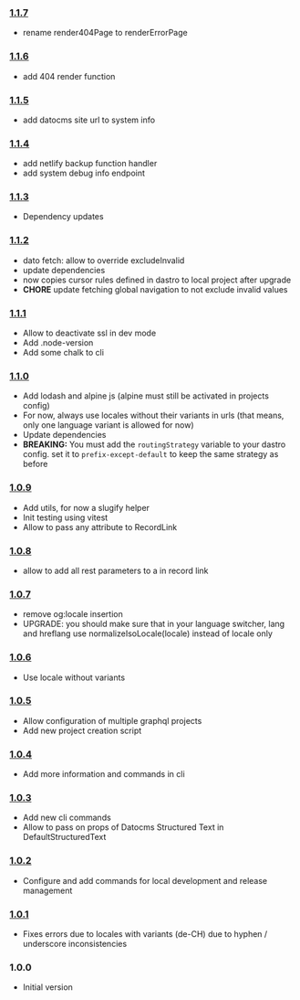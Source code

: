### [1.1.7](https://github.com/gridonic/dastro/compare/v1.1.6...v1.1.7)

- rename render404Page to renderErrorPage

### [1.1.6](https://github.com/gridonic/dastro/compare/v1.1.5...v1.1.6)

- add 404 render function

### [1.1.5](https://github.com/gridonic/dastro/compare/v1.1.4...v1.1.5)

- add datocms site url to system info

### [1.1.4](https://github.com/gridonic/dastro/compare/v1.1.3...v1.1.4)

- add netlify backup function handler
- add system debug info endpoint

### [1.1.3](https://github.com/gridonic/dastro/compare/v1.1.2...v1.1.3)

- Dependency updates

### [1.1.2](https://github.com/gridonic/dastro/compare/v1.1.1...v1.1.2)

- dato fetch: allow to override excludeInvalid
- update dependencies
- now copies cursor rules defined in dastro to local project after upgrade
- **CHORE** update fetching global navigation to not exclude invalid values

### [1.1.1](https://github.com/gridonic/dastro/compare/v1.1.0...v1.1.1)

- Allow to deactivate ssl in dev mode
- Add .node-version
- Add some chalk to cli

### [1.1.0](https://github.com/gridonic/dastro/compare/v1.0.9...v1.1.0)

- Add lodash and alpine js (alpine must still be activated in projects config)
- For now, always use locales without their variants in urls (that means, only one language variant is allowed for now)
- Update dependencies
- **BREAKING:** You must add the `routingStrategy` variable to your dastro config. set it to `prefix-except-default` to keep the same strategy as before

### [1.0.9](https://github.com/gridonic/dastro/compare/v1.0.8...v1.0.9)

- Add utils, for now a slugify helper
- Init testing using vitest
- Allow to pass any attribute to RecordLink

### [1.0.8](https://github.com/gridonic/dastro/compare/v1.0.7...v1.0.8)

- allow to add all rest parameters to a in record link

### [1.0.7](https://github.com/gridonic/dastro/compare/v1.0.6...v1.0.7)

- remove og:locale insertion
- UPGRADE: you should make sure that in your language switcher, lang and hreflang use normalizeIsoLocale(locale) instead of locale only

### [1.0.6](https://github.com/gridonic/dastro/compare/v1.0.5...v1.0.6)

- Use locale without variants

### [1.0.5](https://github.com/gridonic/dastro/compare/v1.0.4...v1.0.5)

- Allow configuration of multiple graphql projects
- Add new project creation script

### [1.0.4](https://github.com/gridonic/dastro/compare/v1.0.3...v1.0.4)

- Add more information and commands in cli

### [1.0.3](https://github.com/gridonic/dastro/compare/v1.0.2...v1.0.3)

- Add new cli commands
- Allow to pass on props of Datocms Structured Text in DefaultStructuredText

### [1.0.2](https://github.com/gridonic/dastro/compare/v1.0.1...v1.0.2)

- Configure and add commands for local development and release management

### [1.0.1](https://github.com/gridonic/dastro/compare/v1.0.0...v1.0.1)

- Fixes errors due to locales with variants (de-CH) due to hyphen / underscore inconsistencies

### 1.0.0

- Initial version
